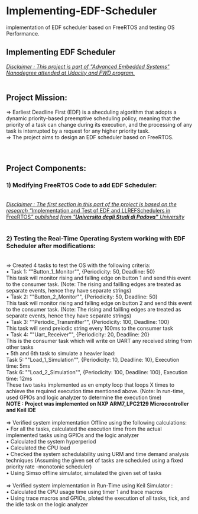 # Implementing-EDF-Scheduler
 implementation of EDF scheduler based on FreeRTOS and testing OS Performance. 
 
 <html>
<head>
  <meta http-equiv="content-type" content="text/html; charset=utf-8">
  
  <meta name="generator" content="CherryTree">
  <link rel="stylesheet" href="res/styles4.css" type="text/css" />
</head>
<body>
<div class='page'><strong><h2>Implementing EDF Scheduler</h2></strong><em><span style="text-decoration:underline;">Disclaimer : This project is part of &quot;Advanced Embedded Systems&quot; Nanodegree attended at Udacity and FWD program.</span></em><br /><br /><h2>Project Mission:</h2>⇒ Earliest Deadline First (EDF) is a shecduling algorithm that adopts a dynamic priority-based preemptive scheduling policy, meaning that the priority of a task can change during its execution, and the processing of any task is interrupted by a request for any higher priority task.<br />⇒ The project aims to design an EDF scheduler based on FreeRTOS.<br /><br /><br /><h2>Project Components:</h2><h3>1) Modifying FreeRTOS Code to add EDF Scheduler: </h3><br /><em><span style="text-decoration:underline;">Disclaimer : The first section in this part of the project is based on the research “</span></em><a href="https://docs.google.com/viewer?url=http%3A%2F%2Fberu.univ-brest.fr%2Fcheddar%2Fcontribs%2Fexamples_of_use%2Fcarraro16.pdf">Implementation and Test of EDF and LLREFSchedulers in FreeRTOS</a><em><span style="text-decoration:underline;">”  published from &quot;</span></em><em><strong><span style="text-decoration:underline;">Universita degli Studi di Padova&quot;</span></strong></em><em><span style="text-decoration:underline;"> University</span></em><br /><br /><h3>2) Testing the Real-Time Operating System working with EDF Scheduler after modifications:</h3><br />⇒ Created 4 tasks to test the OS with the following criteria:<br />	• Task 1: &quot;&quot;Button_1_Monitor&quot;&quot;, {Periodicity: 50, Deadline: 50}<br />	This task will monitor rising and falling edge on button 1 and send this event to the consumer task. (Note: The rising and failling edges are treated as separate events, hence they have separate strings)<br />	• Task 2: &quot;&quot;Button_2_Monitor&quot;&quot;, {Periodicity: 50, Deadline: 50}<br />	This task will monitor rising and falling edge on button 2 and send this event to the consumer task. (Note: The rising and failling edges are treated as separate events, hence they have separate strings)<br />	• Task 3: &quot;&quot;Periodic_Transmitter&quot;&quot;, {Periodicity: 100, Deadline: 100}<br />	This task will send preiodic string every 100ms to the consumer task<br />	• Task 4: &quot;&quot;Uart_Receiver&quot;&quot;, {Periodicity: 20, Deadline: 20}<br />	This is the consumer task which will write on UART any received string from other tasks<br />	•  5th and 6th task to simulate a heavier load:<br />	Task 5: &quot;&quot;Load_1_Simulation&quot;&quot;, {Periodicity: 10, Deadline: 10}, Execution time: 5ms<br />	Task 6: &quot;&quot;Load_2_Simulation&quot;&quot;, {Periodicity: 100, Deadline: 100}, Execution time: 12ms<br />	These two tasks  implemented as en empty loop that loops X times to achieve the required execution time mentioned above. (Note: In run-time, used GPIOs and logic analyzer to determine the execution time)<br /><strong>NOTE : Project was implemented on NXP ARM7_LPC2129 Microcontroller and Keil IDE </strong><br /><br />⇒ Verified system implementation Offline using the following calculations:<br />    • For all the tasks, calculated the execution time from the actual implemented tasks using GPIOs and the logic analyzer<br />	• Calculated the system hyperperiod<br />	• Calculated the CPU load<br />	• Checked the system schedulability using URM and time demand analysis techniques (Assuming the given set of tasks are scheduled using a fixed priority rate -monotonic scheduler)<br />    • Using Simso offline simulator, simulated the given set of tasks<br /><br />⇒ Verified system implementation in Run-Time using Keil Simulator :<br />	• Calculated the CPU usage time using timer 1 and trace macros<br />	• Using trace macros and GPIOs, ploted the execution of all tasks, tick, and the idle task on the logic analyzer<br /><br /><br /></div>
</body>
</html>
